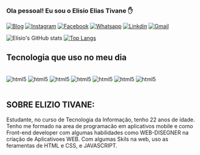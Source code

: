 ### Ola pessoal! Eu sou o Elisio Elias Tivane ✋


[![Blog](https://img.shields.io/website-up-down-green-red/http/monip.org.svg)](https://github.com/elisiotivane)
[![Instagram](https://img.shields.io/badge/Instagram-E4405F?style=for-the-badge&logo=instagram&logoColor=white)](https://instagram.com/elisiotivane)
[![Facebook](https://img.shields.io/badge/Facebook-1877F2?style=for-the-badge&logo=facebook&logoColor=white)](https://instagram.com/elisiotivane)
[![Whatsapp](https://img.shields.io/badge/WhatsApp-25D366?style=for-the-badge&logo=whatsapp&logoColor=white)](https://api.whatsapp.com/send/?phone=258845159737&text&app_absent=0)
[![Linkdin](https://img.shields.io/badge/LinkedIn-0077B5?style=for-the-badge&logo=linkedin&logoColor=white)](https://www.linkedin.com/profile/view?id=ADoAADLsQp8BHI1SKMWvF1JkTvLUxDcU3CfF2xA&trk=nav_responsive_tab_profile_pic)
[![Gmail](https://img.shields.io/badge/Gmail-D14836?style=for-the-badge&logo=gmail&logoColor=white)](https://mail.google.com/elisioeliastivane12@gmail.com)


![Elisio's GitHub stats](https://github-readme-stats.vercel.app/api?username=elisiotivane&show_icons=true&theme=dracula)
[![Top Langs](https://github-readme-stats.vercel.app/api/top-langs/?username=elisiotivane)](https://github.com/elisiotivane/github-readme-stats)

##  Tecnologia que uso no meu dia
<div style="display: inline_block"><br/>
    <img align="center" alt="html5" src="https://img.shields.io/badge/HTML5-E34F26?style=for-the-badge&logo=html5&logoColor=white" />
      <img align="center" alt="html5" src="https://img.shields.io/badge/CSS3-1572B6?style=for-the-badge&logo=css3&logoColor=white" />
        <img align="center" alt="html5" src="https://img.shields.io/badge/JavaScript-323330?style=for-the-badge&logo=javascript&logoColor=F7DF1E" />
          <img align="center" alt="html5" src="https://img.shields.io/badge/Python-14354C?style=for-the-badge&logo=python&logoColor=white" />
            <img align="center" alt="html5" src="https://img.shields.io/badge/C%23-239120?style=for-the-badge&logo=c-sharp&logoColor=white" />
              <img align="center" alt="html5" src="https://img.shields.io/badge/Java-ED8B00?style=for-the-badge&logo=java&logoColor=white" />
              <img align="center" alt="html5" src="https://img.shields.io/badge/MySQL-00000F?style=for-the-badge&logo=mysql&logoColor=white" />
</div>
<br>

##  SOBRE ELIZIO TIVANE: <br>
<div>
 Estudante, no curso de Tecnologia da Informação, tenho 22 anos de idade. Tenho me formado na area de programacão em aplicativos mobile e como Front-end developer com algumas habilidades como WEB-DISEGNER na criação de Aplicativoes WEB.
Com algumas Skils na web, uso as feramentas de HTML e CSS, e JAVASCRIPT.   
</div>
